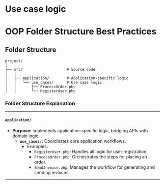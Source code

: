 # Use case logic

# OOP Folder Structure Best Practices

## Folder Structure

```
project/
│
├── src/                    # Source code
│   │
│   ├── application/        # Application-specific logic
│   │   └── use_cases/      # Use case logic
│   │       ├── ProcessOrder.php
│   │       └── RegisterUser.php
```


### **Folder Structure Explanation**

* * *

#### **`application/`**

- **Purpose:** Implements application-specific logic, bridging APIs with domain logic.
    - **`use_cases/`**: Coordinates core application workflows.
        - Examples:
            - `RegisterUser.php`: Handles all logic for user registration.
            - `ProcessOrder.php`: Orchestrates the steps for placing an order.
            - `SendInvoice.php`: Manages the workflow for generating and sending invoices.

* * *
